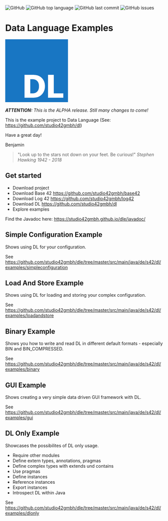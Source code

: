 ![GitHub](https://img.shields.io/github/license/studio42gmbh/dle)
![GitHub top language](https://img.shields.io/github/languages/top/studio42gmbh/dle)
![GitHub last commit](https://img.shields.io/github/last-commit/studio42gmbh/dle)
![GitHub issues](https://img.shields.io/github/issues/studio42gmbh/dle)

# Data Language Examples

![DL Logo](https://github.com/studio42gmbh/dl/blob/master/resources/images/logo/dl-logo-200.png)

***ATTENTION:** This is the ALPHA release. Still many changes to come!*

This is the example project to Data Language (See: https://github.com/studio42gmbh/dl)

Have a great day!

Benjamin

> "Look up to the stars not down on your feet. Be curious!" _Stephen Hawking 1942 - 2018_


## Get started

* Download project
* Download Base 42 https://github.com/studio42gmbh/base42
* Download Log 42 https://github.com/studio42gmbh/log42
* Download DL https://github.com/studio42gmbh/dl
* Explore examples

Find the Javadoc here: https://studio42gmbh.github.io/dle/javadoc/


## Simple Configuration Example

Shows using DL for your configuration.

See https://github.com/studio42gmbh/dle/tree/master/src/main/java/de/s42/dl/examples/simpleconfiguration


## Load And Store Example

Shows using DL for loading and storing your complex configuration.

See https://github.com/studio42gmbh/dle/tree/master/src/main/java/de/s42/dl/examples/loadandstore


## Binary Example

Shows you how to write and read DL in different default formats - especially BIN and BIN_COMPRESSED.

See https://github.com/studio42gmbh/dle/tree/master/src/main/java/de/s42/dl/examples/binary


## GUI Example

Shows creating a very simple data driven GUI framework with DL.

See https://github.com/studio42gmbh/dle/tree/master/src/main/java/de/s42/dl/examples/gui


## DL Only Example

Showcases the possibilites of DL only usage. 

* Require other modules
* Define extern types, annotations, pragmas
* Define complex types with extends und contains
* Use pragmas
* Define instances
* Reference instances
* Export instances
* Introspect DL within Java

See https://github.com/studio42gmbh/dle/tree/master/src/main/java/de/s42/dl/examples/dlonly

